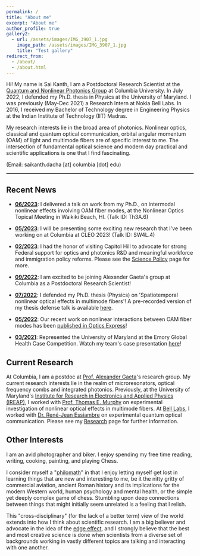 ```yaml
---
permalink: /
title: "About me"
excerpt: "About me"
author_profile: true
gallery2:
  - url: /assets/images/IMG_3907_1.jpg
    image_path: /assets/images/IMG_3907_1.jpg
    title: "Test gallery"
redirect_from: 
  - /about/
  - /about.html
---
```


<script type="application/ld+json">
  {
  "@context": "https://schema.org/",
  "@type": "Person",
  "name": "Sai Kanth Dacha",
  "jobTitle": "Physicist",
  "url": "skdacha.com",
  "image": "https://skdacha.com/images/IMG_3907_1.png",
  "sameAs": [
    "https://twitter.com/saikanthdacha",
    "http://linkedin.com/in/saikanthdacha/",
    "https://skdacha.com",
    "https://scholar.google.com/citations?user=E0I73ZQAAAAJ"
  ]
  }
</script>

Hi! My name is Sai Kanth, I am a Postdoctoral Research Scientist at the [Quantum and Nonlinear Photonics Group](https://gaeta.apam.columbia.edu) at Columbia University. In July 2022, I defended my Ph.D. thesis in Physics at the University of Maryland. I was previously (May-Dec 2021) a Research Intern at Nokia Bell Labs. In 2016, I received my Bachelor of Technology degree in Engineering Physics at the Indian Institute of Technology (IIT) Madras.

My research interests lie in the broad area of photonics. Nonlinear optics, classical and quantum optical communication, orbital angular momentum (OAM) of light and multimode fibers are of specific interest to me. The intersection of fundamental optical science and modern day practical and scientific applications is one that I find fascinating.

(Email: saikanth.dacha [at] columbia [dot] edu)

<hr style="border:1px solid gray">

## Recent News

- **<u>06/2023</u>**: I delivered a talk on work from my Ph.D., on intermodal nonlinear effects involving OAM fiber modes, at the Nonlinear Optics Topical Meeting in Waikiki Beach, HI.  (Talk ID: Th3A.6)
- **<u>05/2023</u>**: I will be presenting some exciting new research that I've been working on at Columbia at CLEO 2023! (Talk ID: SW4L.4)
- **<u>02/2023</u>**: I had the honor of visiting Capitol Hill to advocate for strong Federal support for optics and photonics R&D and meaningful workforce and immigration policy reforms. Please see the [Science Policy](https://skdacha.com/scipol/) page for more.
- **<u>09/2022</u>**: I am excited to be joining Alexander Gaeta's group at Columbia as a Postdoctoral Research Scientist!
  
  <!-- - **[Pinned] <u>07/2022</u>**: **Looking for postdoctoral level research opportunities**! Please reach out if you're looking to hire. -->
- **<u>07/2022</u>**: I defended my Ph.D. thesis (Physics) on 'Spatiotemporal nonlinear optical effects in multimode fibers'! A pre-recorded version of my thesis defense talk is available [here](https://youtu.be/EO8tsCD3Sks).
- **<u>05/2022</u>**: Our recent work on nonlinear interactions between OAM fiber modes has been [published in Optics Express](https://doi.org/10.1364/OE.453944)!
<!-- - **<u>07/2021</u>**: **Congressional Science Advocacy**: As part of the [National Photonics Initiative (NPI)](https://www.lightourfuture.org/home/)'s [Congressional Visits](https://www.lightourfuture.org/home/get-involved/congressional-visits/), I met with the offices of several Representatives and Senators of the U.S. Congress to advocate for increased Federal funding for optical sciences -->
<!-- - **<u>06/2021</u>**: Started my research internship at Bell Labs, working with Dr. René-Jean Essiambre! -->
- **<u>03/2021</u>**: Represented the University of Maryland at the Emory Global Health Case Competition. Watch my team's case presentation [here](https://youtu.be/j1-Z93E8T20)!
  
  <!-- - **<u>01/2021</u>**: Our recent work on spatiotemporal characterization of nonlinear optical effects in few-mode fibers got [published in the prestigious journal *Optica*](https://doi.org/10.1364/OPTICA.409060)! -->

## Current Research

At Columbia, I am a postdoc at [Prof. Alexander Gaeta](https://gaeta.apam.columbia.edu)'s research group. My current research interests lie in the realm of microresonators, optical frequency combs and integrated photonics. Previously, at the University of Maryland's [Institute for Research in Electronics and Applied Physics (IREAP)](https://ireap.umd.edu), I worked with [Prof. Thomas E. Murphy](https://ece.umd.edu/clark/faculty/443/Thomas-E-Murphy) on experimental investigation of nonlinear optical effects in multimode fibers. At [Bell Labs](https://www.bell-labs.com/#gref), I worked with [Dr. René-Jean Essiambre](http://www.bell-labs.com/about/researcher-profiles/reneessiambre/) on experimental quantum optical communication. Please see my [Research](https://skdacha.com/research/) page for further information.

<!--I work with Prof. Thomas E. Murphy as part of the [Photonics Research Laboratory](https://photonics.umd.edu) at the University of Maryland. My current work is on experimental investigation of nonlinear optical effects in multimode fibers. Despite having been around since before the advent of the single mode fiber, nonlinear optics in multimode fibers remains relatively understudied. Over the past few years, there has been a revival of interest in understanding nonlinear optics in these systems. As few-mode fibers and multimode fibers become more prevalent in longer-distance networks, and with the advent of techniques for spatially-multiplexed optical amplification, nonlinear effects in these fibers are expected to play an increasingly important role. As part of my work with Prof. Murphy, I develop high-resolution spatiotemporal characterization tools to better understand the physics governing intermodal nonlinear effects. More on my current and previous research [here](https://skdacha.com/research/).-->

<!-- ## Skills

<style>
.adjust-line-height{
    line-height: 1.5em;
}
</style>

<div class="adjust-line-height">
<ul>
  <li>Design, planning and implementation of free-space and fiber optical experiments</li>
  <li>Laser systems, fiber and free-space optics, imaging systems, high-speed measurements, spectroscopy, superconducting nanowire single photon detectors (SNSPDs)</li>
  <li>Automated instrument control, data acquisition and analysis</li>
  <li>Numerical simulation of guided wave optical systems using MATLAB, Python</li>
  <li>Science communication and scientific writing for scientific as well as general audiences</li>
</ul>
</div> -->

<!--The projects that I have worked on over the years have ranged from purely numerical/computational to heavily experimental. I have experience working in experimental optics laboratories, including the use of laser systems, fiber and free-space optics, imaging systems, high-speed measurements, automated data acquisition and data analysis. On the numerical side, I'm comfortable with the use of MATLAB/Python for numerical simulations of guided wave systems. For more on the projects that I have taken up over the years, please visit the [Projects](https://skdacha.com/projects/) page.-->

## Other Interests

I am an avid photographer and biker. I enjoy spending my free time reading, writing, cooking, painting, and playing Chess.

I consider myself a "[philomath](https://www.thefreedictionary.com/philomath)" in that I enjoy letting myself get lost in learning things that are new and interesting to me, be it the nitty gritty of commercial aviation, ancient Roman history and its implications for the modern Western world, human psychology and mental health, or the simple yet deeply complex game of chess. Stumbling upon deep connections between things that might initially seem unrelated is a feeling that I relish.

<!-- I consider myself a "[philomath](https://www.thefreedictionary.com/philomath)" in that I enjoy letting myself get lost in learning things that are new to me, be it the nitty gritty of modern commercial aviation, the fascinating world of ancient Roman history, the complicated field of psychology and mental health, or the all-important modern financial system. One of my favorite things is to explore and delve deep into topics that interest me, and finding that things that might initially seem unrelated in fact share deep connections and parallels. -->

This "cross-disciplinary" (for the lack of a better term) view of the world extends into how I think about scientific research. I am a big believer and advocate in the idea of the [edge effect](https://www.npr.org/2018/07/02/625426015/the-edge-effect), and I strongly believe that the best and most creative science is done when scientists from a diverse set of backgrounds working in vastly different topics are talking and interacting with one another. 

<!-- You can read more about my interests [here](https://skdacha.com/interests/). -->